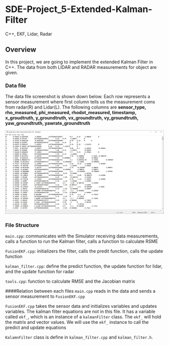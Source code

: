 # SDE-Project_5-Extended-Kalman-Filter
C++, EKF, Lidar, Radar 

## Overview
In this project, we are going to implement the extended Kalman Filter in C++. The data from both LIDAR and RADAR measurements for object are given. 

### Data file
The data file screenshot is shown down below. Each row represents a sensor measurement where first column tells us the measurement coms from radar(R) and Lidar(L). The following columns are **sensor_type, rho_measured, phi_measured, rhodot_measured, timestamp, x_groudtruth, y_groundtruth, vx_groundtruth, vy_groundtruth, yaw_groundtruth, yawrate_groundtruth**

![](https://github.com/garychian/SDE-Project_5-Extended-Kalman-Filter/blob/master/Image/data%20file.jpg)

### File Structure
`main.cpp`: communicates with the Simulator receiving data measurements, calls a function to run the Kalman filter, calls a function to calculate RSME

`FusionEKF.cpp`: initializers the filter, calls the predit function, calls the update function

`kalman_filter.cpp`: define the predict function, the update function for lidar, and the update function for radar

`tools.cpp`: function to calculate RMSE and the Jacobian matrix

####Relation between each files
`main.cpp` reads in the data and sends a sensor measurement to `FusionEKF.cpp`

`FusionEKF.cpp` takes the sensor data and initializes variables and updates variables. The kalman filter equations are not in this file. It has a variable called `ekf_`, which is an instance of a `kalmanFilter` class. The `ekf_` will hold the matrix and vector values. We will use the `ekf_` instance to call the predict and update equations

`KalamnFilter` class is define in `kalman_filter.cpp` and `kalman_filter.h`. 

